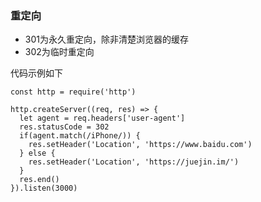 ### 重定向
- 301为永久重定向，除非清楚浏览器的缓存
- 302为临时重定向  

代码示例如下
```
const http = require('http')

http.createServer((req, res) => {
  let agent = req.headers['user-agent']
  res.statusCode = 302
  if(agent.match(/iPhone/)) {
    res.setHeader('Location', 'https://www.baidu.com')
  } else {
    res.setHeader('Location', 'https://juejin.im/')
  }
  res.end()
}).listen(3000)
```
